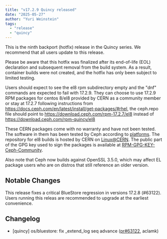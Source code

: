 ```yaml
---
title: "v17.2.9 Quincy released"
date: "2025-05-27"
author: "Yuri Weinstein"
tags:
  - "release"
  - "quincy"
---
```


This is the ninth backport (hotfix) release in the Quincy series. We recommend that all users update to this release.

Please be aware that this hotfix was finalized after its end-of-life (EOL) declaration and subsequent removal from the build system. As a result, container builds were not created, and the hotfix has only been subject to limited testing.

Users should expect to see the el8 rpm subdirectory empty and the "dnf" commands are expected
to fail with 17.2.9.
They can choose to use 17.2.9 RPM packages for centos 8/el8 provided by CERN as a community
member or stay at 17.2.7 following instructions
from https://docs.ceph.com/en/latest/install/get-packages/#rhel, the ceph.repo file should
point to https://download.ceph.com/rpm-17.2.7/el8 instead of https://download.ceph.com/rpm-quincy/el8

These CERN packages come with no warranty and have not been tested. The software in them has been
tested by Ceph according to [platforms](https://docs.ceph.com/en/latest/start/os-recommendations/#platforms).
The repository for el8 builds is hosted by CERN on [Linux@CERN](https://linuxsoft.cern.ch/repos/ceph-ext-quincy8el-stable/).
The public part of the GPG key used to sign the
packages is available at [RPM-GPG-KEY-Ceph-Community](https://linuxsoft.cern.ch/repos/RPM-GPG-KEY-Ceph-Community).

Also note that Ceph now builds against OpenSSL 3.5.0, which may affect EL package users who are on distros that
still reference an older version.

Notable Changes
---------------

This release fixes a critical BlueStore regression in versions 17.2.8 (#63122). Users running this releas are recommended to upgrade at the earliest convenience.

Changelog
---------

- [quincy] os/bluestore: fix \_extend\_log seq advance ([pr#63122](https://github.com/ceph/ceph/pull/63122), aclamk)

